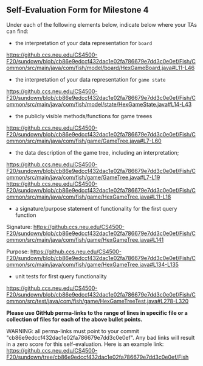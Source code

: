 ## Self-Evaluation Form for Milestone 4

Under each of the following elements below, indicate below where your
TAs can find:

- the interpretation of your data representation for `board`

https://github.ccs.neu.edu/CS4500-F20/sundown/blob/cb86e9edccf432dac1e02fa786679e7dd3c0e0ef/Fish/Common/src/main/java/com/fish/model/board/HexGameBoard.java#L11-L46

- the interpretation of your data representation for `game state`

https://github.ccs.neu.edu/CS4500-F20/sundown/blob/cb86e9edccf432dac1e02fa786679e7dd3c0e0ef/Fish/Common/src/main/java/com/fish/model/state/HexGameState.java#L14-L43


- the publicly visible methods/functions for game treees

https://github.ccs.neu.edu/CS4500-F20/sundown/blob/cb86e9edccf432dac1e02fa786679e7dd3c0e0ef/Fish/Common/src/main/java/com/fish/game/GameTree.java#L7-L60


- the data description of the game tree, including an interpretation;

https://github.ccs.neu.edu/CS4500-F20/sundown/blob/cb86e9edccf432dac1e02fa786679e7dd3c0e0ef/Fish/Common/src/main/java/com/fish/game/GameTree.java#L7-L19
https://github.ccs.neu.edu/CS4500-F20/sundown/blob/cb86e9edccf432dac1e02fa786679e7dd3c0e0ef/Fish/Common/src/main/java/com/fish/game/HexGameTree.java#L11-L18


- a signature/purpose statement of functionality for the first query function

Signature:
https://github.ccs.neu.edu/CS4500-F20/sundown/blob/cb86e9edccf432dac1e02fa786679e7dd3c0e0ef/Fish/Common/src/main/java/com/fish/game/HexGameTree.java#L141

Purpose:
https://github.ccs.neu.edu/CS4500-F20/sundown/blob/cb86e9edccf432dac1e02fa786679e7dd3c0e0ef/Fish/Common/src/main/java/com/fish/game/HexGameTree.java#L134-L135



- unit tests for first query functionality

https://github.ccs.neu.edu/CS4500-F20/sundown/blob/cb86e9edccf432dac1e02fa786679e7dd3c0e0ef/Fish/Common/src/test/java/com/fish/game/HexGameTreeTest.java#L278-L320

**Please use GitHub perma-links to the range of lines in specific
file or a collection of files for each of the above bullet points.**

  WARNING: all perma-links must point to your commit "cb86e9edccf432dac1e02fa786679e7dd3c0e0ef".
  Any bad links will result in a zero score for this self-evaluation.
  Here is an example link:
    <https://github.ccs.neu.edu/CS4500-F20/sundown/tree/cb86e9edccf432dac1e02fa786679e7dd3c0e0ef/Fish>
